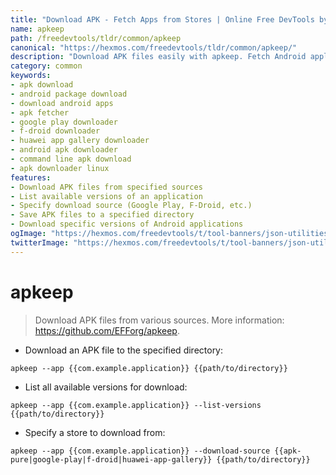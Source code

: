 ```yaml
---
title: "Download APK - Fetch Apps from Stores | Online Free DevTools by Hexmos"
name: apkeep
path: /freedevtools/tldr/common/apkeep
canonical: "https://hexmos.com/freedevtools/tldr/common/apkeep/"
description: "Download APK files easily with apkeep. Fetch Android applications from various online sources directly to your machine. Free online tool, no registration required."
category: common
keywords:
- apk download
- android package download
- download android apps
- apk fetcher
- google play downloader
- f-droid downloader
- huawei app gallery downloader
- android apk downloader
- command line apk download
- apk downloader linux
features:
- Download APK files from specified sources
- List available versions of an application
- Specify download source (Google Play, F-Droid, etc.)
- Save APK files to a specified directory
- Download specific versions of Android applications
ogImage: "https://hexmos.com/freedevtools/t/tool-banners/json-utilities-banner.png"
twitterImage: "https://hexmos.com/freedevtools/t/tool-banners/json-utilities-banner.png"
---
```


# apkeep

> Download APK files from various sources.
> More information: <https://github.com/EFForg/apkeep>.

- Download an APK file to the specified directory:

`apkeep --app {{com.example.application}} {{path/to/directory}}`

- List all available versions for download:

`apkeep --app {{com.example.application}} --list-versions {{path/to/directory}}`

- Specify a store to download from:

`apkeep --app {{com.example.application}} --download-source {{apk-pure|google-play|f-droid|huawei-app-gallery}} {{path/to/directory}}`
